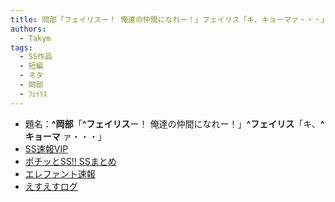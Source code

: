```yaml
---
title: 岡部「フェイリスー！ 俺達の仲間になれー！」フェイリス「キ、キョーマァ・・・」
authors:
  - Takym
tags:
  - SS作品
  - 短編
  - ネタ
  - 岡部
  - ﾌｪｲﾘｽ
---
```

- 題名：**^岡部**「**^フェイリス**ー！ 俺達の仲間になれー！」**^フェイリス**「キ、**^キョーマ** ァ・・・」
- [SS速報VIP](https://ex14.vip2ch.com/test/read.cgi/news4ssnip/1531393289)
- [ポチッとSS!! SSまとめ](http://potittoss.blog.jp/archives/1071631748.html)
- [エレファント速報](http://elephant.2chblog.jp/archives/52230671.html)
- [えすえすログ](http://s2-log.com/archives/53798050.html)
